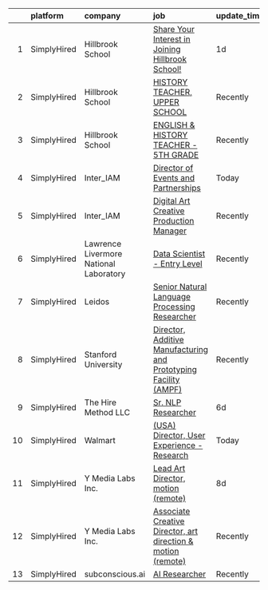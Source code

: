 

|    | platform    | company                                | job                                                                                                                                                                         | update_time   | location      |
|---:|:------------|:---------------------------------------|:----------------------------------------------------------------------------------------------------------------------------------------------------------------------------|:--------------|:--------------|
|  1 | SimplyHired | Hillbrook School                       | [Share Your Interest in Joining Hillbrook School!](https://www.simplyhired.com/job/nMTihdchCzZl84jluVfd4KGzGDL98UpH0pU3rk01Q_hxfPEu8bbvhQ?q=generative+art)                 | 1d            | Los Gatos, CA |
|  2 | SimplyHired | Hillbrook School                       | [HISTORY TEACHER, UPPER SCHOOL](https://www.simplyhired.com/job/mb_54q5jKuyqW0F3q8Kz10u48GOC_FAHjEpDKaEGdgGM0GalQGTnFg?q=generative+art)                                    | Recently      | San Jose, CA  |
|  3 | SimplyHired | Hillbrook School                       | [ENGLISH & HISTORY TEACHER - 5TH GRADE](https://www.simplyhired.com/job/EFRR_zjFKkLcABlQyotsyeWW7TMsrszbDHHpxj_VOZRu4xHR2tQm4Q?q=generative+art)                            | Recently      | Los Gatos, CA |
|  4 | SimplyHired | Inter_IAM                              | [Director of Events and Partnerships](https://www.simplyhired.com/job/lnWKUMHRZ9P0kaxsdebiEwfindCiI-WJsfPGVleTZHZsc2-AsPOK8w?q=generative+art)                              | Today         | Manhattan, NY |
|  5 | SimplyHired | Inter_IAM                              | [Digital Art Creative Production Manager](https://www.simplyhired.com/job/Xvg3kJuMRRaKk3j2tfXL9iMsXtwiwgRutOFJi8gQ3s4Sfs9lnkEVvg?q=generative+art)                          | Recently      | New York, NY  |
|  6 | SimplyHired | Lawrence Livermore National Laboratory | [Data Scientist - Entry Level](https://www.simplyhired.com/job/Wch5CQqHMzjLapttZ2ra4RM_sNfnDjbbkIWvGeIzBYwi3ANgFFGNcw?q=generative+art)                                     | Recently      | Livermore, CA |
|  7 | SimplyHired | Leidos                                 | [Senior Natural Language Processing Researcher](https://www.simplyhired.com/job/dNAIJdTIPEqvUWFuEdoyBPPHnEprmp3nOrlmMZGaIjM-o2m7iQXHHA?q=generative+art)                    | Recently      | Remote        |
|  8 | SimplyHired | Stanford University                    | [Director, Additive Manufacturing and Prototyping Facility (AMPF)](https://www.simplyhired.com/job/SPEIC0xATekXgPGNyhQoJrrj9BrAoHGt9gyXafpmEkjX3M3Q2M6hLw?q=generative+art) | Recently      | Stanford, CA  |
|  9 | SimplyHired | The Hire Method LLC                    | [Sr. NLP Researcher](https://www.simplyhired.com/job/TU9F5qlym3GNOv2-pm_YW8528I1zV6uchJ4J5F_45jhgcQi1DQ-eHg?q=generative+art)                                               | 6d            | Remote        |
| 10 | SimplyHired | Walmart                                | [(USA) Director, User Experience - Research](https://www.simplyhired.com/job/gTTaWx296SDD2_jeD1zEBMpJv_M8s7LTNemt4KFrMqXnHDbZZZbPFw?q=generative+art)                       | Today         | Sunnyvale, CA |
| 11 | SimplyHired | Y Media Labs Inc.                      | [Lead Art Director, motion (remote)](https://www.simplyhired.com/job/qxvZkwx5xLnqDuAeqpmdUkqtnp-U1kkSRitJPE6rcaPanPRMhwzT5A?q=generative+art)                               | 8d            | Remote        |
| 12 | SimplyHired | Y Media Labs Inc.                      | [Associate Creative Director, art direction & motion (remote)](https://www.simplyhired.com/job/JvMOCI8peQ_wP3388P-kwztEgP9wyT--MZnUy5PqynI3LgJ3DM9A8A?q=generative+art)     | Recently      | Remote        |
| 13 | SimplyHired | subconscious.ai                        | [AI Researcher](https://www.simplyhired.com/job/eqSH0L5r9aMZ90w_ep0Yy5ovRvsmSZkvVDisSaK5cPPI9pY8V15kuA?q=generative+art)                                                    | Recently      | Remote        |